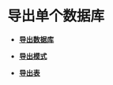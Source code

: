 # 导出单个数据库<a name="ZH-CN_TOPIC_0242370318"></a>

-   **[导出数据库](导出数据库.md)**

-   **[导出模式](导出模式.md)**

-   **[导出表](导出表.md)**
